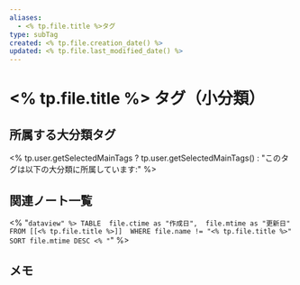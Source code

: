 ```yaml
---
aliases:
  - <% tp.file.title %>タグ
type: subTag
created: <% tp.file.creation_date() %>
updated: <% tp.file.last_modified_date() %>
---
```


# <% tp.file.title %> タグ（小分類）

## 所属する大分類タグ

<% tp.user.getSelectedMainTags ? tp.user.getSelectedMainTags() : "このタグは以下の大分類に所属しています:" %>

## 関連ノート一覧

<% "```dataview" %>
TABLE 
  file.ctime as "作成日", 
  file.mtime as "更新日"
FROM [[<% tp.file.title %>]] 
WHERE file.name != "<% tp.file.title %>"
SORT file.mtime DESC
<% "```" %>

## メモ